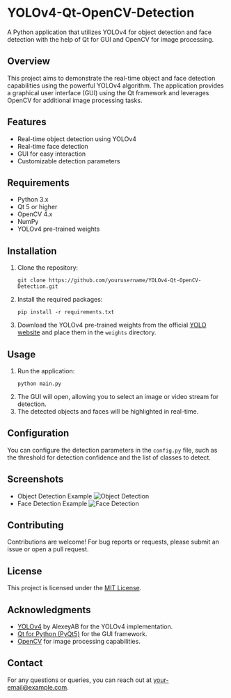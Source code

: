 # YOLOv4-Qt-OpenCV-Detection
A Python application that utilizes YOLOv4 for object detection and face detection with the help of Qt for GUI and OpenCV for image processing.

## Overview
This project aims to demonstrate the real-time object and face detection capabilities using the powerful YOLOv4 algorithm. The application provides a graphical user interface (GUI) using the Qt framework and leverages OpenCV for additional image processing tasks.

## Features
- Real-time object detection using YOLOv4
- Real-time face detection
- GUI for easy interaction
- Customizable detection parameters

## Requirements
- Python 3.x
- Qt 5 or higher
- OpenCV 4.x
- NumPy
- YOLOv4 pre-trained weights

## Installation
1. Clone the repository:
   ```
   git clone https://github.com/yourusername/YOLOv4-Qt-OpenCV-Detection.git
   ```
2. Install the required packages:
   ```
   pip install -r requirements.txt
   ```
3. Download the YOLOv4 pre-trained weights from the official [YOLO website](https://pjreddie.com/darknet/yolov4/) and place them in the `weights` directory.

## Usage
1. Run the application:
   ```
   python main.py
   ```
2. The GUI will open, allowing you to select an image or video stream for detection.
3. The detected objects and faces will be highlighted in real-time.

## Configuration
You can configure the detection parameters in the `config.py` file, such as the threshold for detection confidence and the list of classes to detect.

## Screenshots
- Object Detection Example
  ![Object Detection](screenshots/object_detection.png)
- Face Detection Example
  ![Face Detection](screenshots/face_detection.png)

## Contributing
Contributions are welcome! For bug reports or requests, please submit an issue or open a pull request.

## License
This project is licensed under the [MIT License](LICENSE).

## Acknowledgments
- [YOLOv4](https://github.com/AlexeyAB/darknet) by AlexeyAB for the YOLOv4 implementation.
- [Qt for Python (PyQt5)](https://www.riverbankcomputing.com/software/pyqt/intro) for the GUI framework.
- [OpenCV](https://opencv.org/) for image processing capabilities.

## Contact
For any questions or queries, you can reach out at [your-email@example.com](mailto:your-email@example.com).

